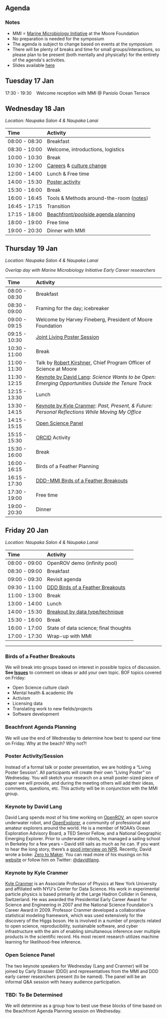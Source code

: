 ## Agenda

### Notes

- MMI = [Marine Microbiology Initiative](https://www.moore.org/programs/science/marine-microbiology-initiative) at the Moore Foundation
- No preparation is needed for the symposium
- The agenda is subject to change based on events at the symposium
- There will be plenty of breaks and time for small groups/interactions, so please plan to be present (both mentally and physically) for the entirety of the agenda's activities.
- Slides available [here](https://docs.google.com/presentation/d/1nmNbKwqV8zViCzX-PLTzpLn_G1IJHeIAygIBI8DWkTM/edit?usp=sharing)

## Tuesday 17 Jan 

17:30 - 19:30 &nbsp;&nbsp;&nbsp;Welcome reception with MMI @ Paniolo Ocean Terrace

## Wednesday 18 Jan  

_Location: Naupaka Salon 4 & Naupaka Lanai_

|Time|Activity|
|:---|:-----|
| 08:00 - 08:30 | Breakfast |
| 08:30 - 10:00 | Welcome, introductions, logistics |
| 10:00 - 10:30 | Break |
| 10:30 - 12:00 | [Careers](https://github.com/DDD-Moore/early-career-hawaii/issues/10) & [culture change](https://github.com/DDD-Moore/early-career-hawaii/issues/4) |
| 12:00 - 14:00	| Lunch & Free time  |
| 14:00 - 15:30 | [Poster activity](#poster) |
| 15:30 - 16:00 | Break |
| 16:00 - 16:45 | Tools & Methods around-the-room ([notes](https://github.com/DDD-Moore/early-career-hawaii/blob/master/notes/tools-methods.md)) |
| 16:45 - 17:15 | Transition
| 17:15 - 18:00 | [Beachfront/poolside agenda planning](#beach) |
| 18:00 - 19:00 |Free time |
| 19:00 - 20:30 | Dinner with MMI |

## Thursday 19 Jan 

_Location: Naupaka Salon 4 & Naupaka Lanai_

_Overlap day with Marine Microbiology Initiative Early Career researchers_

|Time|Activity|
|:---|:-----|
| 08:00 - 08:30 | Breakfast|
| 08:30 - 09:00 | Framing for the day; icebreaker |
| 09:00 - 09:15 | Welcome by Harvey Fineberg, President of Moore Foundation  |
| 09:15 - 10:30 | [Joint Living Poster Session](#poster)|
| 10:30 - 11:00 | Break|
| 11:00 - 11:30 | Talk by [Robert Kirshner](https://en.wikipedia.org/wiki/Robert_Kirshner), Chief Program Officer of Science at Moore|
| 11:30 - 12:15 | [Keynote by David Lang](#Lang): _Science Wants to be Open: Emerging Opportunities Outside the Tenure Track_|
| 12:15 - 13:30	| Lunch|
| 13:30 - 14:15 | [Keynote by Kyle Cranmer](#Cranmer): _Past, Present, & Future: Personal Reflections While Moving My Office_|
| 14:15 - 15:15 | [Open Science Panel](#panel)|
| 15:15 - 15:30 | [ORCID](http://orcid.org) Activity|
| 15:30 - 16:00 | Break |
| 16:00 - 16:15 | Birds of a Feather Planning|
| 16:15 - 17:30 | [DDD-MMI Birds of a Feather Breakouts](https://github.com/DDD-Moore/early-career-hawaii/blob/master/bof-topics.md)|
| 17:30 - 19:00 | Free time |
| 19:00 - 20:30 | Dinner|

## Friday 20 Jan

_Location: Naupaka Salon 4 & Naupaka Lanai_

|Time|Activity|
|:---|:-----|
| 08:00 - 09:00 | OpenROV demo (infinity pool)|
| 08:30 - 09:00 | Breakfast|
| 09:00 - 09:30 | Revisit agenda|
| 09:30 - 11:00 | [DDD Birds of a Feather Breakouts](#bof)|
| 11:00 - 13:00 | Break |
| 13:00 - 14:00 | Lunch|
| 14:00 - 15:30 | [Breakout by data type/technique](https://github.com/DDD-Moore/early-career-hawaii/issues/16)|
| 15:30 - 16:00 | Break|
| 16:00 - 17:00 | State of data science; final thoughts|
| 17:00 - 17:30 | Wrap-up with MMI|


---

<a name="bof"></a>
### Birds of a Feather Breakouts 

We will break into groups based on interest in possible topics of discussion. **See [Issues](https://github.com/DDD-Moore/early-career-hawaii/issues)** to comment on ideas or add your own topic. BOF topics covered on Friday:

- Open Science culture clash 
- Mental health & academic life
- Activism
- Licensing data
- Translating work to new fields/projects
- Software development


<a name="beach"></a>
### Beachfront Agenda Planning 

We will use the end of Wednesday to determine how best to spend our time on Friday. Why at the beach? Why not?!

<a name="poster"></a>
### Poster Activity/Session 

Instead of a formal talk or poster presentation, we are holding a “Living Poster Session”. All participants will create their own “Living Poster” on Wednesday. You will sketch your research on a small poster-sized piece of paper we will provide, and during the meeting others will add their ideas, comments, questions, etc. This activity will be in conjunction with the MMI group.

<a name="Lang"></a>
### Keynote by David Lang

David Lang spends most of his time working on [OpenROV](http://www.openrov.com/), an open source underwater robot, and [OpenExplorer](https://www.openexplorer.com/home), a community of professional and amateur explorers around the world. He is a member of NOAA’s Ocean Exploration Advisory Board, a TED Senior Fellow, and a National Geographic Emerging Explorer. Prior to underwater robots, he managed a sailing school in Berkeley for a few years – David still sails as much as he can. If you want to hear the long story, there’s a [good interview on NPR](http://www.npr.org/2015/10/23/449202146/how-can-we-open-source-exploring-our-oceans). Recently, David wrote a boke: [Zero to Maker](https://www.amazon.com/Zero-Maker-Learn-Enough-Anything/dp/1449356435). You can read more of his musings on his [website](http://www.davidtlang.com/) or follow him on Twitter: [@davidtlang](https://twitter.com/davidtlang).

<a name="Cranmer"></a>
### Keynote by Kyle Cranmer

[Kyle Cranmer](http://physics.as.nyu.edu/object/kylecranmer.html) is an Associate Professor of Physics at New York University and affiliated with NYU's Center for Data Science. His work in experimental particle physics is based primarily at the Large Hadron Collider in Geneva, Switzerland. He was awarded the Presidential Early Career Award for Science and Engineering in 2007 and the National Science Foundation's Career Award in 2009. Professor Cranmer developed a collaborative statistical modeling framework, which was used extensively for the discovery of the Higgs boson. He is involved in a number of projects related to open science, reproducibility, sustainable software, and cyber infrastructure with the aim of enabling simultaneous inference over multiple products in the scientific record. His most recent research utilizes machine learning for likelihood-free inference. 


<a name="panel"></a>
### Open Science Panel

The two keynote speakers for Wednesday (Lang and Cranmer) will be joined by Carly Strasser (DDD) and representatives from the MMI and DDD early career researchers present (to be named). The panel will be an informal Q&A session with heavy audience participation.

### TBD: To Be Determined <a name="tbd"></a>

We will determine as a group how to best use these blocks of time based on the Beachfront Agenda Planning session on Wednesday.
